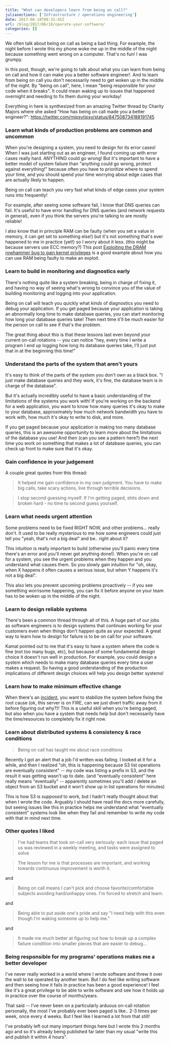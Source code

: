 ```yaml
---
title: "What can developers learn from being on call?"
juliasections: ['Infrastructure / operations engineering']
date: 2017-06-18T00:31:45Z
url: /blog/2017/06/18/operate-your-software/
categories: []
---
```


We often talk about being on call as being a bad thing. For example, the night
before I wrote this my phone woke me up in the middle of the night because
something went wrong on a computer. That's no fun! I was grumpy.
 
In this post, though, we're going to talk about what you can learn from being
on call and how it can make you a better software engineer!. And to learn from
being on call you don't necessarily need to get woken up in the middle of the
night. By "being on call", here, I mean "being responsible for your code when
it breaks". It could mean waking up to issues that happened overnight and
needing to fix them during your workday!
 
Everything in here is synthesized from an amazing Twitter thread by Charity Majors where she asked "How has being on call made you a better engineer?": https://twitter.com/mipsytipsy/status/847508734188191745
 
 
### Learn what kinds of production problems are common and uncommon
 
When you're designing a system, you need to design for its error cases! When I
was just starting out as an engineer, I found coming up with error cases really
hard. ANYTHING could go wrong! But it's important to have a better model of
system failure than "anything could go wrong, protect against everything!"
because often you have to prioritize where to spend your time, and you should
spend your time worrying about edge cases that are actually likely to happen.
 
Being on call can teach you very fast what kinds of edge cases your system runs
into frequently!
 
For example, after seeing some software fail, I know that DNS queries can fail.
It's useful to have error handling for DNS queries (and network requests in
general), even if you think the servers you're talking to are mostly reliable!
 
I also know that in principle RAM can be faulty (when you set a value in memory, it can get set to something else!) but it's not something that's ever happened to me in practice (yet!) so I worry about it less. (this might be because servers use ECC memory?) This post [Exploiting the DRAM rowhammer bug to gain kernel privileges](https://googleprojectzero.blogspot.ca/2015/03/exploiting-dram-rowhammer-bug-to-gain.html) is a good example about how you can use RAM being faulty to make an exploit.
 
### Learn to build in monitoring and diagnostics early
 
There's nothing quite like a system breaking, being in charge of fixing it, and
having no way of seeing what's wrong to convince you of the value of building
monitoring and logging into your application.
 
Being on call will teach you quickly what *kinds* of diagnostics you need to
debug your application. If you get paged because your application is taking an
abnormally long time to make database queries, you can start monitoring how
long your database queries take! Then next time it'll be much easier for the
person on call to see if that's the problem. 
 
The great thing about this is that these lessons last even beyond your current
on-call rotations -- you can notice "hey, every time I write a program I end up
logging how long its database queries take, I'll just put that in at the
beginning this time!"
 
### Understand the parts of the system that aren't yours
 
It's easy to think of the parts of the system you don't own as a black box. "I
just make database queries and they work, it's fine, the database team is in
charge of the database".
 
But it's actually incredibly useful to have a basic understanding of the
limitations of the systems you work with! If you're working on the backend for
a web application, you want to know how many queries it's okay to make to your
database, approximately how much network bandwidth you have to work with, how
much it's okay to write to disk, and more.
 
If you get paged because your application is making too many database queries,
this is an awesome opportunity to learn more about the limitations of the
database you use! And then (can you see a pattern here?) the next time you work
on something that makes a lot of database queries, you can check up front to
make sure that it's okay.
 
 
### Gain confidence in your judgement
 
A couple great quotes from this thread:
 
> It helped me gain confidence in my own judgment. You have to make big calls, take scary actions, live through terrible decisions.
 
> I stop second guessing myself. If I'm getting paged, shits down and broken hard - no time to second guess yourself.
 
### Learn what needs urgent attention
 
Some problems need to be fixed RIGHT NOW, and other problems... really don't.
It used to be really mysterious to me how some engineers could just tell you
"yeah, that's not a big deal" and be.. right about it?
 
This intuition is really important to build (otherwise you'll panic every time
there's an error and you'll never get anything done!). When you're on call for
a system, you see the urgent problems when they happen and you understand what
causes them. So you slowly gain intuition for "oh, okay, when X happens it
often causes a serious issue, but when Y happens it's not a big deal".
 
This also lets you prevent upcoming problems proactively -- if you see
something worrisome happening, you can fix it before anyone on your team has to
be woken up in the middle of the night. 
 
 
### Learn to design reliable systems
 
There's been a common thread through all of this. A huge part of our jobs as
software engineers is to design systems that continues working for your
customers even when things don't happen quite as your expected. A great way to
learn how to design for failure is to be on call for your software.
 
Kamal pointed out to me that it's easy to have a system where the code is fine
(not too many bugs, etc), but because of some fundamental design choice it
doesn't run well in production. For example, you could design a system which
needs to make many database queries every time a user makes a request. So
having a good understanding of the production implications of different design
choices will help you design better systems!
 
### Learn how to make minimum effective change
 
When there's an
[incident](https://increment.com/on-call/when-the-pager-goes-off/), you want to
stabilize the system before fixing the root cause (ok, this server is on FIRE,
can we just divert traffic away from it before figuring out why?)! This is a
useful skill when you're being paged, but also when you have a system that
needs help but don't necessarily have the time/resources to completely fix it
right now.
 
 
### Learn about distributed systems & consistency & race conditions
 
> Being on call has taught me about race conditions
 
Recently I got an alert that a job I'd written was failing. I looked at it for
a while, and then I realized "oh, this is happening because S3 list operations
are eventually consistent" -- my code was listing a prefix in S3, and the
result it was getting wasn't up to date. (and "eventually consistent" here
really means "eventually" -- apparently sometimes you'll add / delete an object
from an S3 bucket and it won't show up in list operations for minutes)
 
This is how S3 is _supposed_ to work, but I hadn't really thought about that
when I wrote the code.  Arguably I should have read the docs more carefully,
but seeing issues like this in practice helps me understand what "eventually
consistent" systems look like when they fail and remember to write my code with
that in mind next time.
 
### Other quotes I liked

> I've had teams that took on-call very seriously: each issue that paged
> us was reviewed in a weekly meeting, and tasks were assigned to solve

> The lesson for me is that processes are important, and working towards
> continuous improvement is worth it.

and

> Being on call means I can't pick and choose favorite/comfortable subjects
> avoiding hard/unhappy ones. I'm forced to stretch and learn.

and 

> Being able to put aside one's pride and say "I need help with this
> even though I'm waking someone up to help me."

and

> It made me much better at figuring out how to break up a complex
> failure condition into smaller pieces that are easier to debug...

### Being responsible for my programs' operations makes me a better developer
 
I've never really worked in a world where I wrote software and threw it over
the wall to be operated by another team. But I do feel like writing software
and then seeing how it fails in practice has been a good experience! I feel
like it's a great privilege to be able to write software and see how it
holds up in practice over the course of months/years.

That said -- I've never been on a particularly arduous on-call rotation
personally, the most I've probably ever been paged is like.. 2-3 times per
week, once every 4 weeks. But I feel like I learned a lot from that still!

I've probably left out many important things here but I wrote this 2 months ago
and so it's already being published far later than my usual "write this and
publish it within 4 hours".
